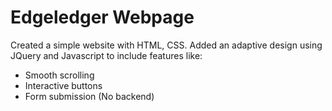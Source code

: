 # Edgeledger Webpage
Created a simple website with HTML, CSS. 
Added an adaptive design using JQuery and Javascript to include features like:
 - Smooth scrolling
 - Interactive buttons
 - Form submission (No backend) 


